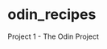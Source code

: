 # odin_recipes
Project 1 - The Odin Project

<!--I think I did this right.
Going to perform a commit now...
Success!-->
